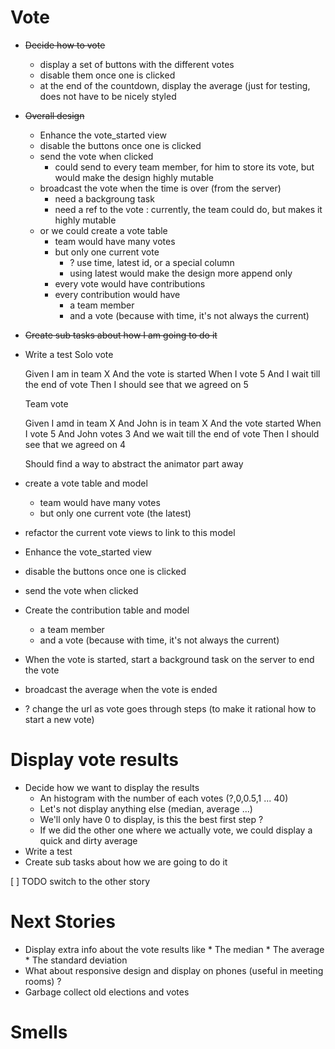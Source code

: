 # Vote

* ~~Decide how to vote~~
    * display a set of buttons with the different votes
    * disable them once one is clicked
    * at the end of the countdown, display the average (just for testing, does not have to be nicely styled
* ~~Overall design~~
    * Enhance the vote_started view
    * disable the buttons once one is clicked
    * send the vote when clicked
        * could send to every team member, for him to store its vote, but would make the design highly mutable
    * broadcast the vote when the time is over (from the server)
        * need a backgroung task
        * need a ref to the vote : currently, the team could do, but makes it highly mutable
    * or we could create a vote table
        * team would have many votes
        * but only one current vote
            * ? use time, latest id, or a special column
            * using latest would make the design more append only
        * every vote would have contributions
        * every contribution would have
            * a team member
            * and a vote (because with time, it's not always the current)
* ~~Create sub tasks about how I am going to do it~~
* Write a test
    Solo vote

    Given I am in team X
    And the vote is started
    When I vote 5
    And I wait till the end of vote
    Then I should see that we agreed on 5
    
    Team vote
    
    Given I amd in team X
    And John is in team X
    And the vote started
    When I vote 5
    And John votes 3
    And we wait till the end of vote
    Then I should see that we agreed on 4
    
    Should find a way to abstract the animator part away
* create a vote table and model
    * team would have many votes
    * but only one current vote (the latest)
* refactor the current vote views to link to this model
* Enhance the vote_started view
* disable the buttons once one is clicked
* send the vote when clicked
* Create the contribution table and model
    * a team member
    * and a vote (because with time, it's not always the current)
* When the vote is started, start a background task on the server to end the vote
* broadcast the average when the vote is ended
* ? change the url as vote goes through steps (to make it rational how to start a new vote)

# Display vote results

* Decide how we want to display the results
    * An histogram with the number of each votes (?,0,0.5,1 ... 40)
    * Let's not display anything else (median, average ...)
    * We'll only have 0 to display, is this the best first step ?
    * If we did the other one where we actually vote, we could display a quick and dirty average
* Write a test
* Create sub tasks about how we are going to do it

[ ] TODO switch to the other story

# Next Stories

* Display extra info about the vote results like
        * The median
        * The average
        * The standard deviation
* What about responsive design and display on phones (useful in meeting rooms) ?
* Garbage collect old elections and votes

# Smells
